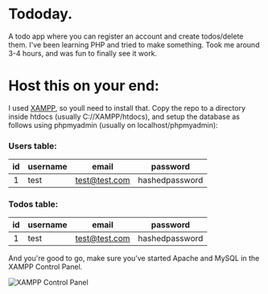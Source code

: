 # Tododay.
A todo app where you can register an account and create todos/delete them. I've been learning PHP and tried to make something. Took me around 3-4 hours, and was fun to finally see it work.

# Host this on your end:
I used [XAMPP](https://www.apachefriends.org/index.html), so youll need to install that.
Copy the repo to a directory inside htdocs (usually C://XAMPP/htdocs), and setup the database as follows using phpmyadmin (usually on localhost/phpmyadmin):

### Users table:

| id | username | email         | password       |
|:--:|----------|---------------|----------------|
| 1  | test     | test@test.com | hashedpassword |

### Todos table:
| id | username | email         | password       |
|:--:|----------|---------------|----------------|
| 1  | test     | test@test.com | hashedpassword |

And you're good to go, make sure you've started Apache and MySQL in the XAMPP Control Panel.

![XAMPP Control Panel](https://imgur.com/GZtZ1BK.png)